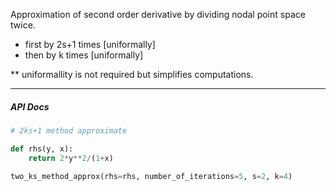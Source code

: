 Approximation of second order derivative by dividing nodal point space twice.
  - first by 2s+1 times [uniformally]
  - then by k times [uniformally]
 
** uniformallity is not required but simplifies computations.

---
##### API Docs

```python 
# 2ks+1 method approximate

def rhs(y, x):
    return 2*y**2/(1+x)

two_ks_method_approx(rhs=rhs, number_of_iterations=5, s=2, k=4)
```
